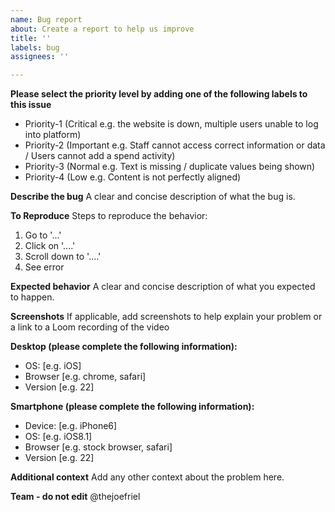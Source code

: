 ```yaml
---
name: Bug report
about: Create a report to help us improve
title: ''
labels: bug
assignees: ''

---
```


**Please select the priority level by adding one of the following labels to this issue**
- Priority-1 (Critical e.g. the website is down, multiple users unable to log into platform)
- Priority-2 (Important e.g. Staff cannot access correct information or data / Users cannot add a spend activity)
- Priority-3 (Normal e.g. Text is missing / duplicate values being shown)
- Priority-4 (Low e.g. Content is not perfectly aligned)

**Describe the bug**
A clear and concise description of what the bug is.

**To Reproduce**
Steps to reproduce the behavior:
1. Go to '...'
2. Click on '....'
3. Scroll down to '....'
4. See error

**Expected behavior**
A clear and concise description of what you expected to happen.

**Screenshots**
If applicable, add screenshots to help explain your problem or a link to a Loom recording of the video

**Desktop (please complete the following information):**
 - OS: [e.g. iOS]
 - Browser [e.g. chrome, safari]
 - Version [e.g. 22]

**Smartphone (please complete the following information):**
 - Device: [e.g. iPhone6]
 - OS: [e.g. iOS8.1]
 - Browser [e.g. stock browser, safari]
 - Version [e.g. 22]

**Additional context**
Add any other context about the problem here.

**Team - do not edit**
@thejoefriel
